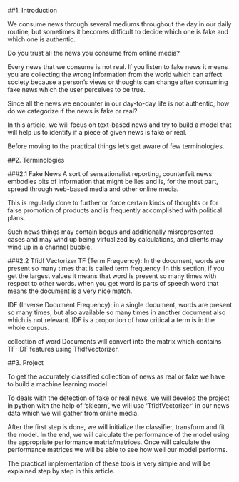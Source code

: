 ##1. Introduction

We consume news through several mediums throughout the day in our daily routine, but sometimes it becomes difficult to decide which one is fake and which one is authentic.

Do you trust all the news you consume from online media?

Every news that we consume is not real. If you listen to fake news it means you are collecting the wrong information from the world which can affect society because a person’s views or thoughts can change after consuming fake news which the user perceives to be true.

Since all the news we encounter in our day-to-day life is not authentic, how do we categorize if the news is fake or real?

In this article, we will focus on text-based news and try to build a model that will help us to identify if a piece of given news is fake or real.


Before moving to the practical things let’s get aware of few terminologies.

##2. Terminologies

###2.1 Fake News
A sort of sensationalist reporting, counterfeit news embodies bits of information that might be lies and is, for the most part, spread through web-based media and other online media.

This is regularly done to further or force certain kinds of thoughts or for false promotion of products and is frequently accomplished with political plans.

Such news things may contain bogus and additionally misrepresented cases and may wind up being virtualized by calculations, and clients may wind up in a channel bubble.

###2.2 Tfidf Vectorizer
TF (Term Frequency):  In the document, words are present so many times that is called term frequency. In this section, if you get the largest values it means that word is present so many times with respect to other words. when you get word is parts of speech word that means the document is a very nice match.

IDF (Inverse Document Frequency): in a single document, words are present so many times, but also available so many times in another document also which is not relevant. IDF is a proportion of how critical a term is in the whole corpus.

collection of word Documents will convert into the matrix which contains TF-IDF features using  TfidfVectorizer.

##3. Project

To get the accurately classified collection of news as real or fake we have to build a machine learning model.

To deals with the detection of fake or real news, we will develop the project in python with the help of ‘sklearn’, we will use ‘TfidfVectorizer’ in our news data which we will gather from online media.

After the first step is done, we will initialize the classifier, transform and fit the model. In the end, we will calculate the performance of the model using the appropriate performance matrix/matrices. Once will calculate the performance matrices we will be able to see how well our model performs.

The practical implementation of these tools is very simple and will be explained step by step in this article.
